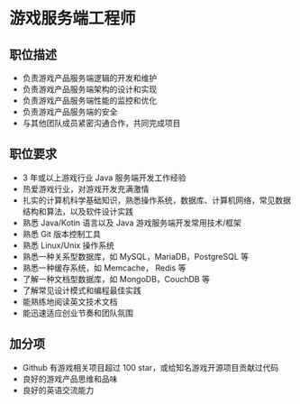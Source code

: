 # 游戏服务端工程师

## 职位描述

- 负责游戏产品服务端逻辑的开发和维护
- 负责游戏产品服务端架构的设计和实现
- 负责游戏产品服务端性能的监控和优化
- 负责游戏产品服务端的安全
- 与其他团队成员紧密沟通合作，共同完成项目

## 职位要求

- 3 年或以上游戏行业 Java 服务端开发工作经验
- 热爱游戏行业，对游戏开发充满激情
- 扎实的计算机科学基础知识，熟悉操作系统，数据库、计算机网络，常见数据结构和算法，以及软件设计实践
- 熟悉 Java/Kotin 语言以及 Java 游戏服务端开发常用技术/框架
- 熟悉 Git 版本控制工具
- 熟悉 Linux/Unix 操作系统
- 熟悉一种关系型数据库，如 MySQL，MariaDB，PostgreSQL 等
- 熟悉一种缓存系统，如 Memcache， Redis 等
- 了解一种文档型数据库，如 MongoDB，CouchDB 等
- 了解常见设计模式和编程最佳实践
- 能熟练地阅读英文技术文档
- 能迅速适应创业节奏和团队氛围

## 加分项

- Github 有游戏相关项目超过 100 star，或给知名游戏开源项目贡献过代码
- 良好的游戏产品思维和品味
- 良好的英语交流能力
